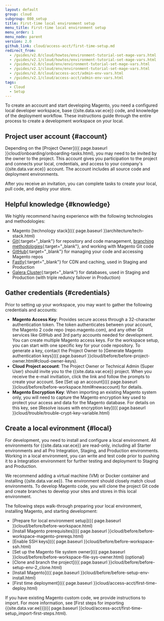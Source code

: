 ```yaml
---
layout: default
group: cloud
subgroup: 080_setup
title: First-time local environment setup
menu_title: First-time local environment setup
menu_order: 1
menu_node: parent
version: 2.0
github_link: cloud/access-acct/first-time-setup.md
redirect_from:
  - /guides/v2.0/cloud/howtos/environment-tutorial-set-mage-vars.html
  - /guides/v2.1/cloud/howtos/environment-tutorial-set-mage-vars.html
  - /guides/v2.0/cloud/env/environment-tutorial-set-mage-vars.html
  - /guides/v2.1/cloud/env/environment-tutorial-set-mage-vars.html
  - /guides/v2.0/cloud/access-acct/admin-env-vars.html
  - /guides/v2.1/cloud/access-acct/admin-env-vars.html
tags:
  - Cloud
  - Setup
---
```


To create an account and start developing Magento, you need a configured local developer workspace, base {{site.data.var.ece}} code, and knowledge of the deployment workflow. These instructions guide through the entire process to create a development workspace on your local.

## Project user account {#account}
Depending on the [Project Owner]({{ page.baseurl }}cloud/onboarding/onboarding-tasks.html), you may need to be invited by the owner to the project. This account gives you participation to the project and connects your local, credentials, and access to your company's {{site.data.var.ece}} account. The account includes all source code and deployment environments.

After you receive an invitation, you can complete tasks to create your local, pull code, and deploy your store.

## Helpful knowledge {#knowledge}
We highly recommend having experience with the following technologies and methodologies:

* Magento [technology stack]({{ page.baseurl }}architecture/tech-stack.html)
* [Git](https://git-scm.com/){:target="_blank"} for repository and code management, [branching methodologies](https://git-scm.com/book/en/v2/Git-Branching-Branching-Workflows){:target="_blank"}, and working with Magento Git code
* [GitHub](https://github.com/){:target="_blank"} for managing your code and accessing Magento repos
* [Fastly](https://www.fastly.com/){:target="_blank"} for CDN and caching, used in Staging and Production
* [Galera Cluster](http://galeracluster.com/){:target="_blank"} for databases, used in Staging and Production (with triple reduncy failover in Production)

## Gather credentials {#credentials}
Prior to setting up your workspace, you may want to gather the following credentials and accounts:

* **Magento Access Key**: Provides secure access through a 32-character authentication token. The token authenticates between your account, the Magento 2 code repo (repo.magento.com), and any other Git services like GitHub and 3rd party accounts needed for development. You can create multiple Magento access keys. For the workspace setup, you can start with one specific key for your code repository. To generate a key, contact the Project Owner to [Generate Magento authentication keys]({{ page.baseurl }}cloud/before/before-project-owner.html#cloud-owner-keys).
* **Cloud Project account**: The Project Owner or Technical Admin (Super User) should invite you to the {{site.data.var.ece}} project. When you receive the e-mail invitiation, click the link and follow the prompts to create your account. See [Set up an account]({{ page.baseurl }}cloud/before/before-workspace.html#newaccount) for details.
* **Magento Encryption Key**: When importing an existing Magento system only, you will need to capture the Magento encryption key used to protect your access and data for the Magento database. For details on this key, see [Resolve issues with encryption key]({{ page.baseurl }}cloud/trouble/trouble-crypt-key-variable.html)

## Create a local evironment {#local}
For development, you need to install and configure a local environment. All environments for {{site.data.var.ece}} are read-only, including all Starter environments and all Pro Integration, Staging, and Production environments. Working in a local environment, you can write and test code prior to pushing it to a Integration environment for further testing and deployment to Staging and Production.

We recommend adding a virtual machine (VM) or Docker container and installing {{site.data.var.ee}}. The environment should closely match cloud environments. To develop Magento code, you will clone the project Git code and create branches to develop your sites and stores in this local environment.

The following steps walk-through preparing your local environment, installing Magento, and starting development:

*	[Prepare for local environment setup]({{ page.baseurl }}cloud/before/before-workspace.html)
* [Install Magento prerequisites]({{ page.baseurl }}cloud/before/before-workspace-magento-prereqs.html)
* [Enable SSH keys]({{ page.baseurl }}cloud/before/before-workspace-ssh.html)
* [Set up the Magento file system owner]({{ page.baseurl }}cloud/before/before-workspace-file-sys-owner.html) (optional)
* [Clone and branch the project]({{ page.baseurl }}cloud/before/before-setup-env-2_clone.html)
* [Install Magento]({{ page.baseurl }}cloud/before/before-setup-env-install.html)
* [First time deployment]({{ page.baseurl }}cloud/access-acct/first-time-deploy.html)

If you have existing Magento custom code, we provide instructions to import. For more information, see [First steps for importing {{site.data.var.ee}}]({{ page.baseurl }}cloud/access-acct/first-time-setup_import-first-steps.html).
